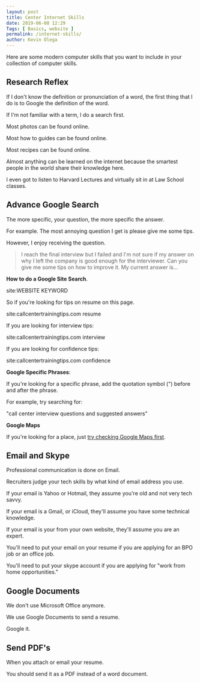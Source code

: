 ```yaml
--- 
layout: post 
title: Center Internet Skills
date: 2019-06-08 12:29
Tags: [ Basics, website ]
permalink: /internet-skills/ 
author: Kevin Olega 
--- 
```

Here are some modern computer skills that you want to include in your collection of computer skills.

## Research Reflex

If I don't know the definition or pronunciation of a word, the first thing that I do is to Google the definition of the word.

If I'm not familiar with a term, I do a search first.

Most photos can be found online.

Most how to guides can be found online.

Most recipes can be found online.

Almost anything can be learned on the internet because the smartest people in the world share their knowledge here.

I even got to listen to Harvard Lectures and virtually sit in at Law School classes.

## Advance Google Search

The more specific, your question, the more specific the answer.

For example. The most annoying question I get is please give me some tips.

However, I enjoy receiving the question.

> I reach the final interview but I failed and I'm not sure if my answer on why I left the company is good enough for the interviewer. Can you give me some tips on how to improve it. My current answer is...

**How to do a Google Site Search**.

site:WEBSITE KEYWORD

So if you're looking for tips on resume on this page.

site:callcentertrainingtips.com resume

If you are looking for interview tips:

site:callcentertrainingtips.com interview

If you are looking for confidence tips:

site:callcentertrainingtips.com confidence

**Google Specific Phrases**:

If you're looking for a specific phrase, add the quotation symbol (") before and after the phrase. 

For example, try searching for:

"call center interview questions and suggested answers"

**Google Maps**

If you're looking for a place, just [try checking Google Maps first](https:maps.google.com).


## Email and Skype

Professional communication is done on Email.

Recruiters judge your tech skills by what kind of email address you use.

If your email is Yahoo or Hotmail, they assume you're old and not very tech savvy. 

If your email is a Gmail, or iCloud, they'll assume you have some technical knowledge.

If your email is your from your own website, they'll assume you are an expert.

You'll need to put your email on your resume if you are applying for an BPO job or an office job.

You'll need to put your skype account if you are applying for "work from home opportunities."


## Google Documents

We don't use Microsoft Office anymore.

We use Google Documents to send a resume.

Google it.

## Send PDF's

When you attach or email your resume.

You should send it as a PDF instead of a word document.